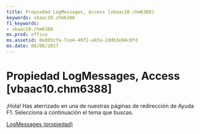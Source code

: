 ```yaml
---
title: Propiedad LogMessages, Access [vbaac10.chm6388]
keywords: vbaac10.chm6388
f1_keywords:
- vbaac10.chm6388
ms.prod: office
ms.assetid: 0e803cfa-7ce4-49f2-a93a-2dd63e94c0fd
ms.date: 06/08/2017
---
```





# Propiedad LogMessages, Access [vbaac10.chm6388]

¡Hola! Has aterrizado en una de nuestras páginas de redirección de Ayuda F1. Selecciona a continuación el tema que buscas.


 [LogMessages (propiedad)](http://msdn.microsoft.com/library/logmessages-property%28Office.15%29.aspx)


